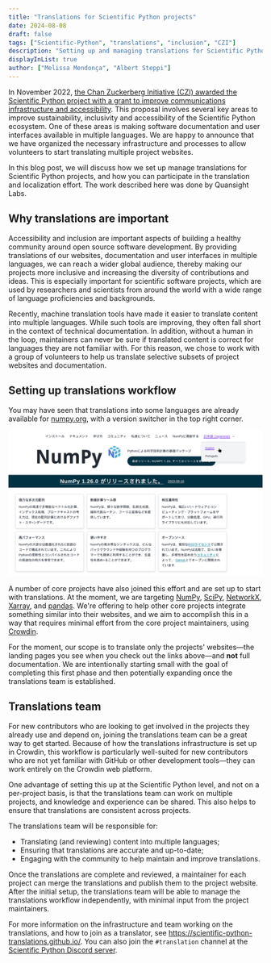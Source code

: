 ```yaml
---
title: "Translations for Scientific Python projects"
date: 2024-08-08
draft: false
tags: ["Scientific-Python", "translations", "inclusion", "CZI"]
description: "Setting up and managing translations for Scientific Python projects."
displayInList: true
author: ["Melissa Mendonça", "Albert Steppi"]
---
```


In November 2022, [the Chan Zuckerberg Initiative (CZI) awarded the Scientific Python project with a grant to improve communications infrastructure and accessibility](https://blog.scientific-python.org/scientific-python/2022-czi-grant/). This proposal involves several key areas to improve sustainability, inclusivity and accessibility of the Scientific Python ecosystem. One of these areas is making software documentation and user interfaces available in multiple languages. We are happy to announce that we have organized the necessary infrastructure and processes to allow volunteers to start translating multiple project websites.

In this blog post, we will discuss how we set up manage translations for Scientific Python projects, and how you can participate in the translation and localization effort. The work described here was done by Quansight Labs.

## Why translations are important

Accessibility and inclusion are important aspects of building a healthy community around open source software development. By providing translations of our websites, documentation and user interfaces in multiple languages, we can reach a wider global audience, thereby making our projects more inclusive and increasing the diversity of contributions and ideas. This is especially important for scientific software projects, which are used by researchers and scientists from around the world with a wide range of language proficiencies and backgrounds.

Recently, machine translation tools have made it easier to translate content into multiple languages. While such tools are improving, they often fall short in the context of technical documentation. In addition, without a human in the loop, maintainers can never be sure if translated content is correct for languages they are not familiar with. For this reason, we chose to work with a group of volunteers to help us translate selective subsets of project websites and documentation.

## Setting up translations workflow

You may have seen that translations into some languages are already available for [numpy.org](https://numpy.org), with a version switcher in the top right corner.

![Screenshot of the numpy.org site in Japanese, with a version switcher in the top right corner showing the English and Portuguese language options.](numpyorg.png)

A number of core projects have also joined this effort and are set up to start with translations. At the moment, we are targeting [NumPy](https://numpy.org), [SciPy](https://scipy.org), [NetworkX](https://networkx.org), [Xarray](https://xarray.dev), and [pandas](https://pandas.org). We're offering to help other core projects integrate something similar into their websites, and we aim to accomplish this in a way that requires minimal effort from the core project maintainers, using [Crowdin](https://scientific-python.crowdin.com).

For the moment, our scope is to translate only the projects' websites—the landing pages you see when you check out the links above—and **not** full documentation. We are intentionally starting small with the goal of completing this first phase and then potentially expanding once the translations team is established.

## Translations team

For new contributors who are looking to get involved in the projects they already use and depend on, joining the translations team can be a great way to get started. Because of how the translations infrastructure is set up in Crowdin, this workflow is particularly well-suited for new contributors who are not yet familiar with GitHub or other development tools—they can work entirely on the Crowdin web platform.

One advantage of setting this up at the Scientific Python level, and not on a per-project basis, is that the translations team can work on multiple projects, and knowledge and experience can be shared. This also helps to ensure that translations are consistent across projects.

The translations team will be responsible for:

- Translating (and reviewing) content into multiple languages;
- Ensuring that translations are accurate and up-to-date;
- Engaging with the community to help maintain and improve translations.

Once the translations are complete and reviewed, a maintainer for each project can merge the translations and publish them to the project website. After the initial setup, the translations team will be able to manage the translations workflow independently, with minimal input from the project maintainers.

For more information on the infrastructure and team working on the translations, and how to join as a translator, see https://scientific-python-translations.github.io/. You can also join the `#translation` channel at the [Scientific Python Discord server](https://discord.gg/vur45CbwMz).
